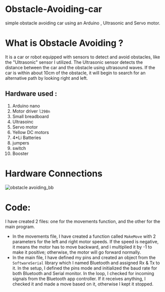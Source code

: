 # Obstacle-Avoiding-car
simple obstacle avoiding car using an Arduino , Ultrasonic and Servo motor.

# What is Obstacle Avoiding ?
It is a car or robot equipped with sensors to detect and avoid obstacles, like the "Ultrasonic" sensor I utilized. The Ultrasonic sensor detects the distance between the car and the obstacle using ultrasound waves. If the car is within about 10cm of the obstacle, it will begin to search for an alternative path by looking right and left.

## Hardware used :
1. Arduino nano
2. Motor driver `l298n`
3. Small breadboard
4. Ultrasoinc
5. Servo motor
6. Yellow DC motors
7. 4*Li Batteries
8. jumpers
9. switch
10. Booster

# Hardware Connections
![obstacle avoiding_bb](https://github.com/Hamaozil/Obstacle-Avoiding-car/assets/115914652/07743750-0b1b-449e-bf24-db5a8692afc7)

# Code:
I have created 2 files: one for the movements function, and the other for the main program.
- In the movements file, I have created a function called `MakeMove` with 2 parameters for the left and right motor speeds. If the speed is negative, it means the motor has to move backward, and i multiplied it by -1 to make it positive; otherwise, the motor will go forward normally.
- In the main file, I have defined my pins and created an object from the `SoftwareSerial` library which I named Bluetooth and assigned Rx & Tx to it. In the setup, I defined the pins mode and initialized the baud rate for both Bluetooth and Serial monitor. In the loop, I checked for incoming signals from the Bluetooth app controller. If it receives anything, I checked it and made a move based on it, otherwise I kept it stopped.

